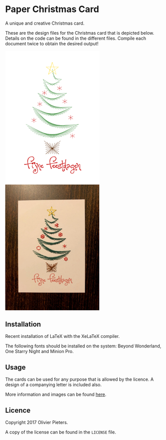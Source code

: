# Paper Christmas Card

A unique and creative Christmas card.

These are the design files for the Christmas card that is depicted below. Details on the code can be found in the different files. Compile each document twice to obtain the desired output!

<div>
  <img src="images/christmas-card-design.png" alt="Christmas card mock-up" width="300px"/>
  <img src="images/finished-card-compressed.jpg" alt="Christmas card" width="300px"/>
</div>

## Installation

Recent installation of LaTeX with the XeLaTeX compiler.

The following fonts should be installed on the system: Beyond Wonderland, One Starry Night and Minion Pro. 

## Usage

The cards can be used for any purpose that is allowed by the licence. A design of a companying letter is included also.

More information and images can be found [here](https://olivierpieters.be/projects/paper-christmas-card).

## Licence

Copyright 2017 Olivier Pieters.

A copy of the license can be found in the `LICENSE` file.